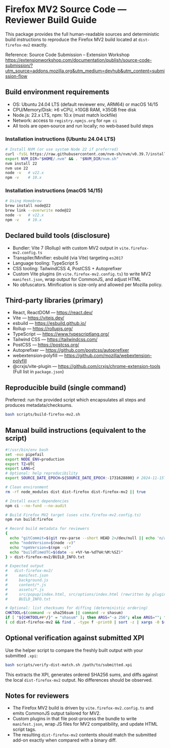 # Firefox MV2 Source Code — Reviewer Build Guide

This package provides the full human-readable sources and deterministic build instructions to reproduce the Firefox MV2 build located at `dist-firefox-mv2` exactly.

Reference: Source Code Submission – Extension Workshop
https://extensionworkshop.com/documentation/publish/source-code-submission/?utm_source=addons.mozilla.org&utm_medium=devhub&utm_content=submission-flow

## Build environment requirements
- OS: Ubuntu 24.04 LTS (default reviewer env, ARM64) or macOS 14/15
- CPU/Memory/Disk: ≥6 vCPU, ≥10GB RAM, ≥35GB free disk
- Node.js: 22.x LTS, npm: 10.x (must match lockfile)
- Network: access to `registry.npmjs.org` for `npm ci`
- All tools are open‑source and run locally; no web‑based build steps

### Installation instructions (Ubuntu 24.04 LTS)
```bash
# Install NVM (or use system Node 22 if preferred)
curl -fsSL https://raw.githubusercontent.com/nvm-sh/nvm/v0.39.7/install.sh | bash
export NVM_DIR="$HOME/.nvm" && . "$NVM_DIR/nvm.sh"
nvm install 22
nvm use 22
node -v   # v22.x
npm -v    # 10.x
```

### Installation instructions (macOS 14/15)
```bash
# Using Homebrew
brew install node@22
brew link --overwrite node@22
node -v   # v22.x
npm -v    # 10.x
```

## Declared build tools (disclosure)
- Bundler: Vite 7 (Rollup) with custom MV2 output in `vite.firefox-mv2.config.ts`
- Transpiler/Minifier: esbuild (via Vite) targeting `es2017`
- Language tooling: TypeScript 5
- CSS tooling: TailwindCSS 4, PostCSS + Autoprefixer
- Custom Vite plugins (in `vite.firefox-mv2.config.ts`) to write MV2 `manifest.json`, wrap output for CommonJS, and adjust HTML
- No obfuscators. Minification is size-only and allowed per Mozilla policy.

## Third‑party libraries (primary)
- React, ReactDOM — https://react.dev/
- Vite — https://vitejs.dev/
- esbuild — https://esbuild.github.io/
- Rollup — https://rollupjs.org/
- TypeScript — https://www.typescriptlang.org/
- Tailwind CSS — https://tailwindcss.com/
- PostCSS — https://postcss.org/
- Autoprefixer — https://github.com/postcss/autoprefixer
- webextension‑polyfill — https://github.com/mozilla/webextension-polyfill
- @crxjs/vite-plugin — https://github.com/crxjs/chrome-extension-tools
(Full list in `package.json`)

## Reproducible build (single command)
Preferred: run the provided script which encapsulates all steps and produces metadata/checksums.

```bash
bash scripts/build-firefox-mv2.sh
```

## Manual build instructions (equivalent to the script)
```bash
#!/usr/bin/env bash
set -euo pipefail
export NODE_ENV=production
export TZ=UTC
export LANG=C
# Optional: help reproducibility
export SOURCE_DATE_EPOCH=${SOURCE_DATE_EPOCH:-1731628800} # 2024-11-15T00:00:00Z

# Clean environment
rm -rf node_modules dist dist-firefox dist-firefox-mv2 || true

# Install exact dependencies
npm ci --no-fund --no-audit

# Build Firefox MV2 target (uses vite.firefox-mv2.config.ts)
npm run build:firefox

# Record build metadata for reviewers
{
  echo "gitCommit=$(git rev-parse --short HEAD 2>/dev/null || echo 'n/a')"
  echo "nodeVersion=$(node -v)"
  echo "npmVersion=$(npm -v)"
  echo "buildTimeUTC=$(date -u +%Y-%m-%dT%H:%M:%SZ)"
} > dist-firefox-mv2/BUILD_INFO.txt

# Expected output
#   dist-firefox-mv2/
#     manifest.json
#     background.js
#     content/*.js
#     assets/*.js
#     src/popup/index.html, src/options/index.html (rewritten by plugin)
#     BUILD_INFO.txt

# Optional: list checksums for diffing (deterministic ordering)
CHKTOOL=$(command -v sha256sum || command -v shasum)
if [ "${CHKTOOL##*/}" = "shasum" ]; then ARGS="-a 256"; else ARGS=""; fi
( cd dist-firefox-mv2 && find . -type f -print0 | sort -z | xargs -0 ${CHKTOOL} ${ARGS} ) > dist-firefox-mv2.SHA256
```

## Optional verification against submitted XPI
Use the helper script to compare the freshly built output with your submitted `.xpi`:

```bash
bash scripts/verify-dist-match.sh /path/to/submitted.xpi
```

This extracts the XPI, generates ordered SHA256 sums, and diffs against the local `dist-firefox-mv2` output. No differences should be observed.

## Notes for reviewers
- The Firefox MV2 build is driven by `vite.firefox-mv2.config.ts` and emits CommonJS output tailored for MV2.
- Custom plugins in that file post-process the bundle to write `manifest.json`, wrap JS files for MV2 compatibility, and update HTML script tags.
- The resulting `dist-firefox-mv2` contents should match the submitted add-on exactly when compared with a binary diff.


